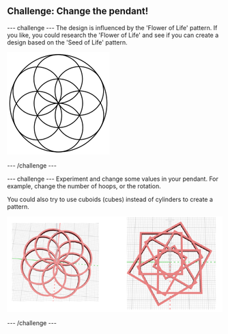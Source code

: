 ## Challenge: Change the pendant!

--- challenge ---
The design is influenced by the 'Flower of Life' pattern. If you like, you could research the 'Flower of Life' and see if you can create a design based on the 'Seed of Life' pattern. 

![screenshot](images/pendant-seed-of-life.png) 

--- /challenge ---

--- challenge ---
Experiment and change some values in your pendant. For example, change the number of hoops, or the rotation. 

You could also try to use cuboids (cubes) instead of cylinders to create a pattern.

![screenshot](images/pendant-challenge.png) 

--- /challenge ---

